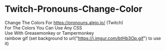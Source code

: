 # Twitch-Pronouns-Change-Color
Change The Colors For https://pronouns.alejo.io/ (Twitch)
<br>For The Colors You Can Use Any CSS
<br>Use With Greasemonkey or Tampermonkey
<br>rainbow gif (set background to url("https://i.imgur.com/btHb3Op.gif") to use it)
